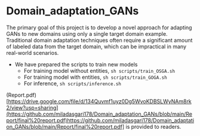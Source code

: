 # Domain_adaptation_GANs
The primary goal of this project is to develop a novel approach for adapting GANs to new domains using only a single target domain example.
Traditional domain adaptation techniques often require a significant amount of labeled data from the target domain, which can be impractical in many real-world scenarios.


- We have prepared the scripts to train new models 
  -  For training model without entities, ```sh scripts/train_OSGA.sh```
  -  For training model with entities, ```sh scripts/train_GOGA.sh```
  -  For inference, ```sh scripts/inference.sh```

(Report.pdf)[https://drive.google.com/file/d/134Quvmf1uyz0Dg5WvoKDBSLWyNAm8rk2/view?usp=sharing](https://github.com/miladasgari178/Domain_adaptation_GANs/blob/main/Report/final%20report.pdf)https://github.com/miladasgari178/Domain_adaptation_GANs/blob/main/Report/final%20report.pdf] is provided to readers.

